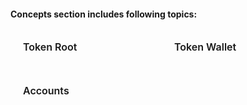 #### Concepts section includes following topics:

<div class="sections-container">
  <div class="bridge-section-row">
    <a href="/Docs/Concepts/TokenRoot.html">
      <span class="bridge-section">Token Root</span>
    </a>
    <a href="/Docs/Concepts/TokenWallet.html">
      <span class="bridge-section">Token Wallet</span>
    </a>
  </div>
  <div class="bridge-section-row">
    <a href="/Docs/Concepts/Accounts.html">
      <span class="bridge-section">Accounts</span>
    </a>
  </div>
</div>

<style>
.bridge-section-row {
  display: flex;
  flex-wrap: wrap;
  justify-content: space-between;
  margin : 10px;
  cursor: pointer;

}

.sections-container a{
    flex : 1;
    text-decoration: none;
}
.bridge-section {
  background-color: var(--vp-c-bg-mute);
  transition: background-color 0.1s;
  width : 98%;
  display: flex;
  padding: 1rem 0 1rem 10px;
  border: 1px solid var(--vp-c-divider);
  border-radius: 8px;
  font-weight: 600;
  font-size: 16px;
  text-align: left;
  margin-bottom: 0.5rem;
}
</style>
